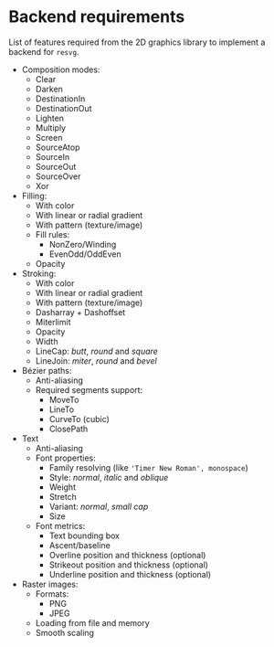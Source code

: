 # Backend requirements

List of features required from the 2D graphics library to implement a backend for `resvg`.

- Composition modes:
  - Clear
  - Darken
  - DestinationIn
  - DestinationOut
  - Lighten
  - Multiply
  - Screen
  - SourceAtop
  - SourceIn
  - SourceOut
  - SourceOver
  - Xor
- Filling:
  - With color
  - With linear or radial gradient
  - With pattern (texture/image)
  - Fill rules:
    - NonZero/Winding
    - EvenOdd/OddEven
  - Opacity
- Stroking:
  - With color
  - With linear or radial gradient
  - With pattern (texture/image)
  - Dasharray + Dashoffset
  - Miterlimit
  - Opacity
  - Width
  - LineCap: *butt*, *round* and *square*
  - LineJoin: *miter*, *round* and *bevel*
- Bézier paths:
  - Anti-aliasing
  - Required segments support:
    - MoveTo
    - LineTo
    - CurveTo (cubic)
    - ClosePath
- Text
  - Anti-aliasing
  - Font properties:
    - Family resolving (like `'Timer New Roman', monospace`)
    - Style: *normal*, *italic* and *oblique*
    - Weight
    - Stretch
    - Variant: *normal*, *small cap*
    - Size
  - Font metrics:
    - Text bounding box
    - Ascent/baseline
    - Overline position and thickness (optional)
    - Strikeout position and thickness (optional)
    - Underline position and thickness (optional)
- Raster images:
  - Formats:
    - PNG
    - JPEG
  - Loading from file and memory
  - Smooth scaling
